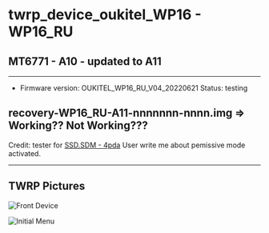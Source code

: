 # twrp_device_oukitel_WP16 - WP16_RU
## MT6771 - A10 - updated to A11
---------------
- Firmware version: OUKITEL_WP16_RU_V04_20220621
Status: testing

recovery-WP16_RU-A11-nnnnnnn-nnnn.img => Working?? Not Working???
------------------------------------

Credit: tester for [SSD.SDM - 4pda](https://4pda.to/forum/index.php?showuser=10823078)
User write me about pemissive mode activated.

--------------------------------
TWRP Pictures
-------------
![Front Device](https://cdn-files.kimovil.com/phone_front/0006/93/thumb_592509_phone_front_big.jpg)

![Initial Menu](https://github.com/lopestom/twrp_device_oukitel_WP16_RU/blob/recovery/pictures/TWRP-Screenshot_2022-07-28-16-35-03.png)


